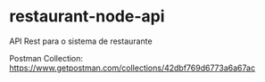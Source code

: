 # restaurant-node-api

API Rest para o sistema de restaurante

Postman Collection: https://www.getpostman.com/collections/42dbf769d6773a6a67ac
